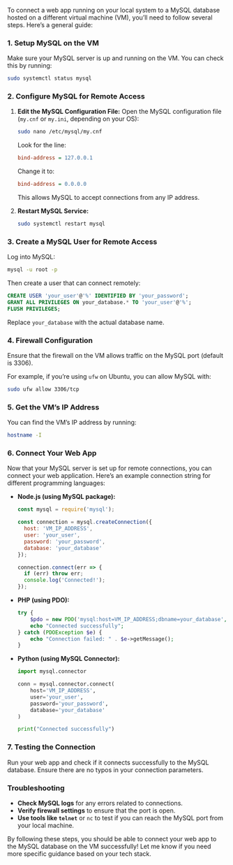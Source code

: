 To connect a web app running on your local system to a MySQL database hosted on a different virtual machine (VM), you’ll need to follow several steps. Here’s a general guide:

### 1. **Setup MySQL on the VM**

Make sure your MySQL server is up and running on the VM. You can check this by running:

```bash
sudo systemctl status mysql
```

### 2. **Configure MySQL for Remote Access**

1. **Edit the MySQL Configuration File:**
   Open the MySQL configuration file (`my.cnf` or `my.ini`, depending on your OS):

   ```bash
   sudo nano /etc/mysql/my.cnf
   ```

   Look for the line:

   ```ini
   bind-address = 127.0.0.1
   ```

   Change it to:

   ```ini
   bind-address = 0.0.0.0
   ```

   This allows MySQL to accept connections from any IP address.

2. **Restart MySQL Service:**

   ```bash
   sudo systemctl restart mysql
   ```

### 3. **Create a MySQL User for Remote Access**

Log into MySQL:

```bash
mysql -u root -p
```

Then create a user that can connect remotely:

```sql
CREATE USER 'your_user'@'%' IDENTIFIED BY 'your_password';
GRANT ALL PRIVILEGES ON your_database.* TO 'your_user'@'%';
FLUSH PRIVILEGES;
```

Replace `your_database` with the actual database name.

### 4. **Firewall Configuration**

Ensure that the firewall on the VM allows traffic on the MySQL port (default is 3306).

For example, if you’re using `ufw` on Ubuntu, you can allow MySQL with:

```bash
sudo ufw allow 3306/tcp
```

### 5. **Get the VM’s IP Address**

You can find the VM’s IP address by running:

```bash
hostname -I
```

### 6. **Connect Your Web App**

Now that your MySQL server is set up for remote connections, you can connect your web application. Here’s an example connection string for different programming languages:

- **Node.js (using MySQL package):**

  ```javascript
  const mysql = require('mysql');

  const connection = mysql.createConnection({
    host: 'VM_IP_ADDRESS',
    user: 'your_user',
    password: 'your_password',
    database: 'your_database'
  });

  connection.connect(err => {
    if (err) throw err;
    console.log('Connected!');
  });
  ```

- **PHP (using PDO):**

  ```php
  try {
      $pdo = new PDO('mysql:host=VM_IP_ADDRESS;dbname=your_database', 'your_user', 'your_password');
      echo "Connected successfully";
  } catch (PDOException $e) {
      echo "Connection failed: " . $e->getMessage();
  }
  ```

- **Python (using MySQL Connector):**

  ```python
  import mysql.connector

  conn = mysql.connector.connect(
      host='VM_IP_ADDRESS',
      user='your_user',
      password='your_password',
      database='your_database'
  )

  print("Connected successfully")
  ```

### 7. **Testing the Connection**

Run your web app and check if it connects successfully to the MySQL database. Ensure there are no typos in your connection parameters.

### Troubleshooting

- **Check MySQL logs** for any errors related to connections.
- **Verify firewall settings** to ensure that the port is open.
- **Use tools like `telnet`** or `nc` to test if you can reach the MySQL port from your local machine.

By following these steps, you should be able to connect your web app to the MySQL database on the VM successfully! Let me know if you need more specific guidance based on your tech stack.